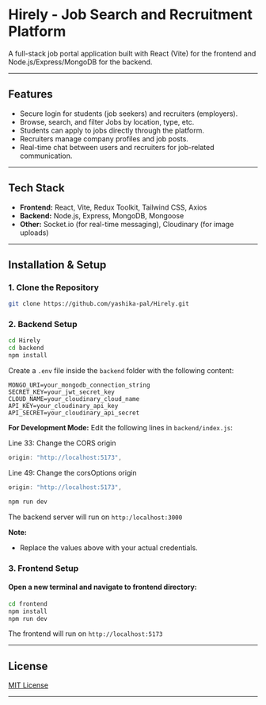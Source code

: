 # Hirely - Job Search and Recruitment Platform

A full-stack job portal application built with React (Vite) for the frontend and Node.js/Express/MongoDB for the backend.

---

## Features

- Secure login for students (job seekers) and recruiters (employers).
- Browse, search, and filter Jobs by location, type, etc.
- Students can apply to jobs directly through the platform.
- Recruiters manage company profiles and job posts.
- Real-time chat between users and recruiters for job-related communication.

---

## Tech Stack

- **Frontend:** React, Vite, Redux Toolkit, Tailwind CSS, Axios
- **Backend:** Node.js, Express, MongoDB, Mongoose
- **Other:** Socket.io (for real-time messaging),
  Cloudinary (for image uploads)

---

## Installation & Setup

### 1. Clone the Repository

```bash
git clone https://github.com/yashika-pal/Hirely.git
```

### 2. Backend Setup

```bash
cd Hirely
cd backend
npm install
```

Create a `.env` file inside the `backend` folder with the following content:

```env
MONGO_URI=your_mongodb_connection_string
SECRET_KEY=your_jwt_secret_key
CLOUD_NAME=your_cloudinary_cloud_name
API_KEY=your_cloudinary_api_key
API_SECRET=your_cloudinary_api_secret
```

**For Development Mode:**
Edit the following lines in `backend/index.js`:

Line 33: Change the CORS origin

```js
origin: "http://localhost:5173",
```

Line 49: Change the corsOptions origin

```js
origin: "http://localhost:5173",
```

```bash
npm run dev
```

The backend server will run on `http:/localhost:3000`

**Note:**

- Replace the values above with your actual credentials.

### 3. Frontend Setup

#### Open a new terminal and navigate to frontend directory:

```bash
cd frontend
npm install
npm run dev
```

The frontend will run on `http://localhost:5173`

---

## License

[MIT License](LICENSE)

---
